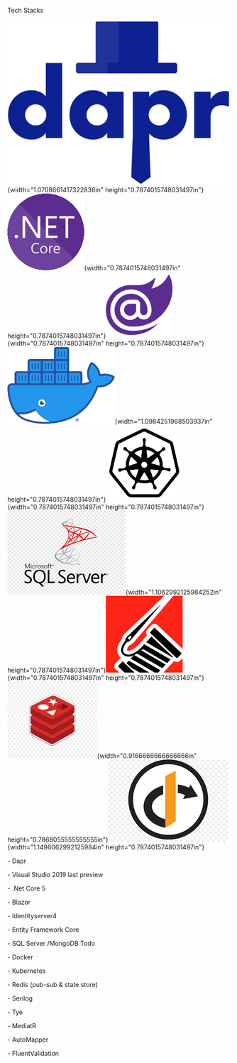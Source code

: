 Tech Stacks

![](./images/logos/media/image1.png){width="1.0708661417322836in"
height="0.7874015748031497in"}![](./images/logos/media/image3.png){width="0.7874015748031497in"
height="0.7874015748031497in"}![](./images/logos/media/image4.png){width="0.7874015748031497in"
height="0.7874015748031497in"}![](./images/logos/media/image5.png){width="1.0984251968503937in"
height="0.7874015748031497in"}![](./images/logos/media/image6.png){width="0.7874015748031497in"
height="0.7874015748031497in"}![](./images/logos/media/image7.png){width="1.1062992125984252in"
height="0.7874015748031497in"}![](./images/logos/media/image8.png){width="0.7874015748031497in"
height="0.7874015748031497in"}![](./images/logos/media/image9.jpeg){width="0.9166666666666666in"
height="0.7868055555555555in"}![](./images/logos/media/image10.png){width="1.1496062992125984in"
height="0.7874015748031497in"}

\- Dapr

\- Visual Studio 2019 last preview

\- .Net Core 5

\- Blazor

\- Identityserver4

\- Entity Framework Core

\- SQL Server /MongoDB Todo

\- Docker

\- Kubernetes

\- Redis (pub-sub & state store)

\- Serilog

\- Tye

\- MediatR

\- AutoMapper

\- FluentValidation

